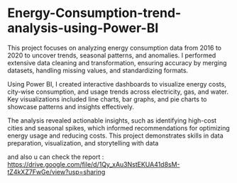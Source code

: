 # Energy-Consumption-trend-analysis-using-Power-BI
This project focuses on analyzing energy consumption data from 2016 to 2020 to uncover trends, seasonal patterns, and anomalies. I performed extensive data cleaning and transformation, ensuring accuracy by merging datasets, handling missing values, and standardizing formats.

Using Power BI, I created interactive dashboards to visualize energy costs, city-wise consumption, and usage trends across electricity, gas, and water. Key visualizations included line charts, bar graphs, and pie charts to showcase patterns and insights effectively.

The analysis revealed actionable insights, such as identifying high-cost cities and seasonal spikes, which informed recommendations for optimizing energy usage and reducing costs. This project demonstrates skills in data preparation, visualization, and storytelling with data

and also u can check the report : https://drive.google.com/file/d/1Qy_xAu3NstEKUA41d8sM-tZ4kXZ7FwGe/view?usp=sharing
